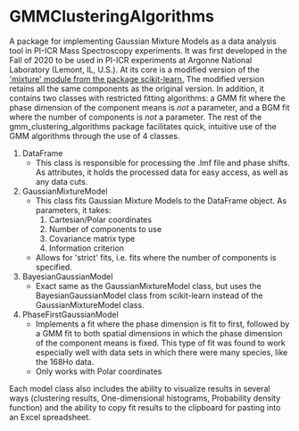 # GMMClusteringAlgorithms

A package for implementing Gaussian Mixture Models as a data 
analysis tool in PI-ICR Mass Spectroscopy experiments. It was
first developed in the Fall of 2020 to be used in PI-ICR 
experiments at Argonne National Laboratory (Lemont, IL, U.S.).
At its core is a modified version of the ['mixture' module 
from the package scikit-learn.](https://scikit-learn.org/stable/modules/mixture.html)
The modified version retains all the same components as the
original version. In addition, it contains two classes with 
restricted fitting algorithms: a GMM fit where the phase 
dimension of the component means is _not_ a parameter, and a
BGM fit where the number of components is _not_ a parameter.
The rest of the gmm_clustering_algorithms package facilitates
quick, intuitive use of the GMM algorithms through the use 
of 4 classes.
1. DataFrame
    * This class is responsible for processing the .lmf 
    file and phase shifts. As attributes, it holds the 
    processed data for easy access, as well as any data 
    cuts.
2. GaussianMixtureModel
    * This class fits Gaussian Mixture Models to the 
    DataFrame object. As parameters, it takes:
        1. Cartesian/Polar coordinates
        2. Number of components to use
        3. Covariance matrix type
        4. Information criterion
    * Allows for 'strict' fits, i.e. fits where the number
    of components is specified.
3. BayesianGaussianModel
    * Exact same as the GaussianMixtureModel class, but 
    uses the BayesianGaussianModel class from scikit-learn
    instead of the GaussianMixtureModel class.
4. PhaseFirstGaussianModel
    * Implements a fit where the phase dimension is fit to
    first, followed by a GMM fit to both spatial dimensions
    in which the phase dimension of the component means is
    fixed. This type of fit was found to work especially 
    well with data sets in which there were many species, 
    like the 168Ho data.
    * Only works with Polar coordinates

Each model class also includes the ability to visualize
results in several ways (clustering results, One-dimensional
histograms, Probability density function) and the ability to
copy fit results to the clipboard for pasting into an Excel
spreadsheet.